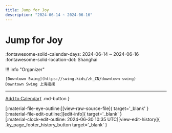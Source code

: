 ```yaml
---
title: Jump for Joy
description: "2024-06-14 ~ 2024-06-16"
---
```


# Jump for Joy 

:fontawesome-solid-calendar-days: 2024-06-14 ~ 2024-06-16  
:fontawesome-solid-location-dot: Shanghai  

!!! info "Organizer"

    [Downtown Swing](https://swing.kids/zh_CN/downtown-swing)  
    Downtown Swing 上海摇摆  

---

[Add to Calendar](https://swing.news/ics/en/2024/zh_CN/jump-for-joy-2024.ics){ .md-button }

<div class="ky_page_footer" markdown>
<div class="ky_page_footer_trailing" markdown="span">
[:material-file-eye-outline:][view-raw-source-file]{ target='_blank' }
[:material-file-edit-outline:][edit-info]{ target='_blank' }
</div>
<div class="ky_page_footer_leading" markdown="span">
[:material-clock-edit-outline: 2024-06-30 10:35 UTC][view-edit-history]{ .ky_page_footer_history_button target='_blank' }
</div>
</div>

[view-raw-source-file]: https://github.com/swingdance/events/blob/main/2024/zh_CN/jump-for-joy-2024.json "View Raw Source File"
[edit-info]: https://github.com/swingdance/events/issues/new?assignees=&labels=update+event&projects=&template=03-update_entity.yml&title=%5B2024%2Fzh_CN%5D%20Jump%20for%20Joy&region=zh_CN&year=2024&id=jump-for-joy-2024&name=Jump%20for%20Joy&org_id=downtown-swing "Edit Info"

[view-edit-history]: https://github.com/swingdance/events/commits/main/2024/zh_CN/jump-for-joy-2024.json "View Edit History"
